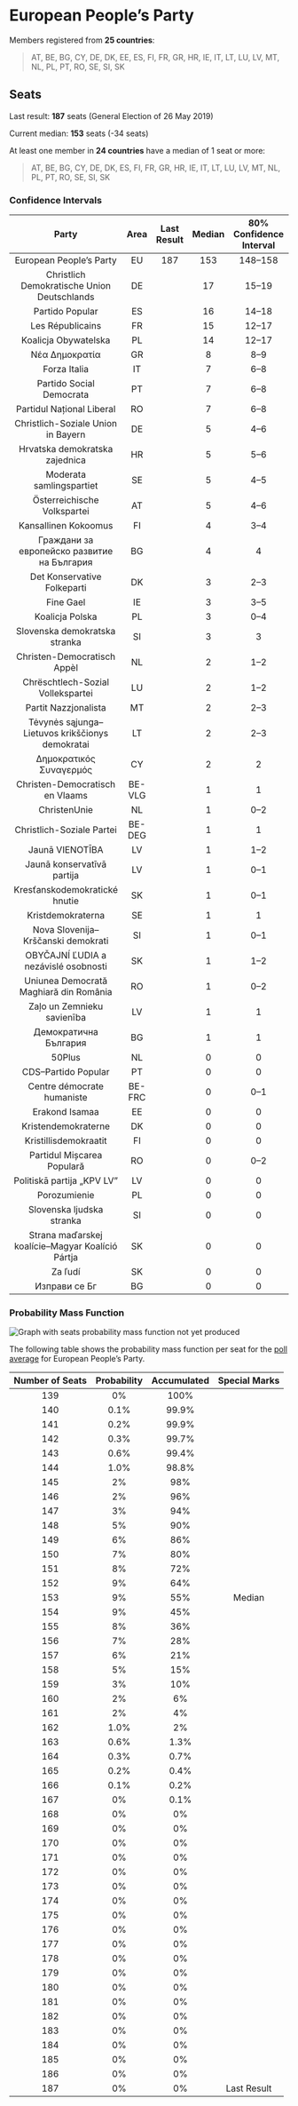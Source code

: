 # European People’s Party

Members registered from **25 countries**:

> AT, BE, BG, CY, DE, DK, EE, ES, FI, FR, GR, HR, IE, IT, LT, LU, LV, MT, NL, PL, PT, RO, SE, SI, SK

## Seats

Last result: **187** seats (General Election of 26 May 2019)

Current median: **153** seats (-34 seats)

At least one member in **24 countries** have a median of 1 seat or more:

> AT, BE, BG, CY, DE, DK, ES, FI, FR, GR, HR, IE, IT, LT, LU, LV, MT, NL, PL, PT, RO, SE, SI, SK

### Confidence Intervals

| Party | Area | Last Result | Median | 80% Confidence Interval | 90% Confidence Interval | 95% Confidence Interval | 99% Confidence Interval |
|:-----:|:----:|:-----------:|:------:|:-----------------------:|:-----------------------:|:-----------------------:|:-----------------------:|
| European People’s Party | EU | 187 | 153 | 148–158 | 146–160 | 145–161 | 142–164 |
| Christlich Demokratische Union Deutschlands | DE | | 17 | 15–19 | 15–19 | 15–20 | 13–21 |
| Partido Popular | ES | | 16 | 14–18 | 13–19 | 13–19 | 13–20 |
| Les Républicains | FR | | 15 | 12–17 | 11–18 | 11–18 | 11–20 |
| Koalicja Obywatelska | PL | | 14 | 12–17 | 12–17 | 12–18 | 11–19 |
| Νέα Δημοκρατία | GR | | 8 | 8–9 | 7–9 | 7–9 | 7–9 |
| Forza Italia | IT | | 7 | 6–8 | 5–9 | 5–9 | 5–10 |
| Partido Social Democrata | PT | | 7 | 6–8 | 6–8 | 6–8 | 6–9 |
| Partidul Național Liberal | RO | | 7 | 6–8 | 6–9 | 5–9 | 5–9 |
| Christlich-Soziale Union in Bayern | DE | | 5 | 4–6 | 4–6 | 4–6 | 3–7 |
| Hrvatska demokratska zajednica | HR | | 5 | 5–6 | 4–6 | 4–6 | 4–6 |
| Moderata samlingspartiet | SE | | 5 | 4–5 | 4–5 | 4–5 | 4–5 |
| Österreichische Volkspartei | AT | | 5 | 4–6 | 4–6 | 4–6 | 4–6 |
| Kansallinen Kokoomus | FI | | 4 | 3–4 | 3–4 | 3–4 | 3–4 |
| Граждани за европейско развитие на България | BG | | 4 | 4 | 4 | 4 | 4 |
| Det Konservative Folkeparti | DK | | 3 | 2–3 | 2–3 | 2–3 | 2–4 |
| Fine Gael | IE | | 3 | 3–5 | 2–5 | 2–5 | 2–5 |
| Koalicja Polska | PL | | 3 | 0–4 | 0–4 | 0–4 | 0–5 |
| Slovenska demokratska stranka | SI | | 3 | 3 | 3–4 | 3–4 | 2–4 |
| Christen-Democratisch Appèl | NL | | 2 | 1–2 | 1–2 | 1–2 | 1–2 |
| Chrëschtlech-Sozial Vollekspartei | LU | | 2 | 1–2 | 1–2 | 1–2 | 1–2 |
| Partit Nazzjonalista | MT | | 2 | 2–3 | 2–3 | 2–3 | 2–3 |
| Tėvynės sąjunga–Lietuvos krikščionys demokratai | LT | | 2 | 2–3 | 2–3 | 2–3 | 1–3 |
| Δημοκρατικός Συναγερμός | CY | | 2 | 2 | 2 | 2 | 2 |
| Christen-Democratisch en Vlaams | BE-VLG | | 1 | 1 | 1 | 1 | 1–2 |
| ChristenUnie | NL | | 1 | 0–2 | 0–2 | 0–2 | 0–2 |
| Christlich-Soziale Partei | BE-DEG | | 1 | 1 | 1 | 1 | 1 |
| Jaunā VIENOTĪBA | LV | | 1 | 1–2 | 1–2 | 1–2 | 1–2 |
| Jaunā konservatīvā partija | LV | | 1 | 0–1 | 0–1 | 0–1 | 0–1 |
| Kresťanskodemokratické hnutie | SK | | 1 | 0–1 | 0–1 | 0–1 | 0–2 |
| Kristdemokraterna | SE | | 1 | 1 | 1 | 1 | 0–2 |
| Nova Slovenija–Krščanski demokrati | SI | | 1 | 0–1 | 0–1 | 0–1 | 0–1 |
| OBYČAJNÍ ĽUDIA a nezávislé osobnosti | SK | | 1 | 1–2 | 1–2 | 1–2 | 1–2 |
| Uniunea Democrată Maghiară din România | RO | | 1 | 0–2 | 0–2 | 0–2 | 0–2 |
| Zaļo un Zemnieku savienība | LV | | 1 | 1 | 1 | 1 | 1 |
| Демократична България | BG | | 1 | 1 | 1 | 1 | 1 |
| 50Plus | NL | | 0 | 0 | 0 | 0 | 0 |
| CDS–Partido Popular | PT | | 0 | 0 | 0 | 0 | 0 |
| Centre démocrate humaniste | BE-FRC | | 0 | 0–1 | 0–1 | 0–1 | 0–1 |
| Erakond Isamaa | EE | | 0 | 0 | 0 | 0 | 0–1 |
| Kristendemokraterne | DK | | 0 | 0 | 0 | 0 | 0 |
| Kristillisdemokraatit | FI | | 0 | 0 | 0 | 0 | 0 |
| Partidul Mișcarea Populară | RO | | 0 | 0–2 | 0–2 | 0–2 | 0–2 |
| Politiskā partija „KPV LV” | LV | | 0 | 0 | 0 | 0 | 0 |
| Porozumienie | PL | | 0 | 0 | 0 | 0 | 0 |
| Slovenska ljudska stranka | SI | | 0 | 0 | 0 | 0 | 0 |
| Strana maďarskej koalície–Magyar Koalíció Pártja | SK | | 0 | 0 | 0–1 | 0–1 | 0–1 |
| Za ľudí | SK | | 0 | 0 | 0 | 0 | 0 |
| Изправи се Бг | BG | | 0 | 0 | 0 | 0 | 0 |

### Probability Mass Function

![Graph with seats probability mass function not yet produced](average-2022-01-31-seats-pmf-europeanpeople’sparty.png "Seats Probability Mass Function")

The following table shows the probability mass function per seat for the [poll average](average-2022-01-31.html) for European People’s Party.

| Number of Seats | Probability | Accumulated | Special Marks |
|:---------------:|:-----------:|:-----------:|:-------------:|
| 139 | 0% | 100% |  |
| 140 | 0.1% | 99.9% |  |
| 141 | 0.2% | 99.9% |  |
| 142 | 0.3% | 99.7% |  |
| 143 | 0.6% | 99.4% |  |
| 144 | 1.0% | 98.8% |  |
| 145 | 2% | 98% |  |
| 146 | 2% | 96% |  |
| 147 | 3% | 94% |  |
| 148 | 5% | 90% |  |
| 149 | 6% | 86% |  |
| 150 | 7% | 80% |  |
| 151 | 8% | 72% |  |
| 152 | 9% | 64% |  |
| 153 | 9% | 55% | Median |
| 154 | 9% | 45% |  |
| 155 | 8% | 36% |  |
| 156 | 7% | 28% |  |
| 157 | 6% | 21% |  |
| 158 | 5% | 15% |  |
| 159 | 3% | 10% |  |
| 160 | 2% | 6% |  |
| 161 | 2% | 4% |  |
| 162 | 1.0% | 2% |  |
| 163 | 0.6% | 1.3% |  |
| 164 | 0.3% | 0.7% |  |
| 165 | 0.2% | 0.4% |  |
| 166 | 0.1% | 0.2% |  |
| 167 | 0% | 0.1% |  |
| 168 | 0% | 0% |  |
| 169 | 0% | 0% |  |
| 170 | 0% | 0% |  |
| 171 | 0% | 0% |  |
| 172 | 0% | 0% |  |
| 173 | 0% | 0% |  |
| 174 | 0% | 0% |  |
| 175 | 0% | 0% |  |
| 176 | 0% | 0% |  |
| 177 | 0% | 0% |  |
| 178 | 0% | 0% |  |
| 179 | 0% | 0% |  |
| 180 | 0% | 0% |  |
| 181 | 0% | 0% |  |
| 182 | 0% | 0% |  |
| 183 | 0% | 0% |  |
| 184 | 0% | 0% |  |
| 185 | 0% | 0% |  |
| 186 | 0% | 0% |  |
| 187 | 0% | 0% | Last Result |


